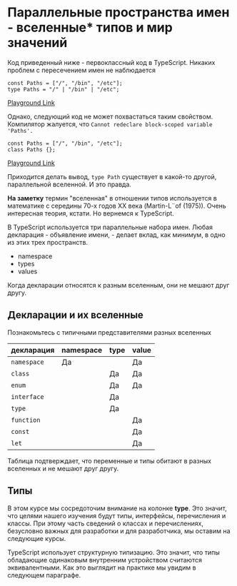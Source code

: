 # Параллельные пространства имен - вселенные* типов и мир значений

Код приведенный ниже - первоклассный код в TypeScript. Никаких проблем с пересечением имен не наблюдается

```tsx
const Paths = ["/", "/bin", "/etc"];
type Paths = "/" | "/bin" | "/etc";

```

[Playground Link](https://www.typescriptlang.org/play?ssl=2&ssc=36&pln=1&pc=1#code/MYewdgzgLgBACgQygCwjAvDA2gIgPQ4A0+ARgJZhEz4CmUwOAugNwCwAUFAJ4AON8SVBmoEYAHxHlK4kXQZt2QA)

Однако, следующий код не может похвастаться таким свойством. Компилятор жалуется, что `Cannot redeclare block-scoped variable 'Paths'.`

```tsx
const Paths = ["/", "/bin", "/etc"];
class Paths {};
```

[Playground Link](https://www.typescriptlang.org/play?#code/MYewdgzgLgBACgQygCwjAvDA2gIgPQ4A0+ARgJZhEz4CmUwOAugNwCwAUMADYIRqIo0AbwC+zIA)

Приходится делать вывод, `type Path` существует в какой-то другой, параллельной вселенной. И это правда.

**На заметку** термин "вселенная" в отношении типов используется в математике с середины 70-х годов XX века (Martin-L¨of (1975)). Очень интересная теория, кстати. Но вернемся к TypeScript.

В TypeScript используется три параллельные набора имен. Любая декларация - объявление имени, - делает вклад, как минимум, в одно из этих трех пространств.

* namespace
* types
* values

Когда декларации относятся к разным вселенным, они не мешают друг другу.

## Декларации и их вселенные

Познакомьтесь с типичными представителями разных вселенных

|декларация | namespace | type | value |
|-----|----|----|----|
| `namespace` | Да | | Да |
| `class` |  | Да | Да |
| `enum`  |  | Да | Да |
| `interface` |  | Да | |
| `type` | | Да | |
| `function`| | | Да |
| `const`| | | Да |
| `let`| | | Да |

Таблица подтверждает, что переменные и типы обитают в разных вселенных и не мешают друг другу.

## Типы

В этом курсе мы сосредоточим внимание на колонке **type**. Это значит, что целями нашего изучения будут типы, интерфейсы, перечисления и классы. При этому часть сведений о классах и перечислениях, безусловно важных для разработки и для разработчика, мы оставим на следующие курсы.

TypeScript использует структурную типизацию. Это значит, что типы обладающие одинаковым внутренним устройством считаются эквивалентными. Как это выглядит на практике мы увидим в следующем параграфе.
